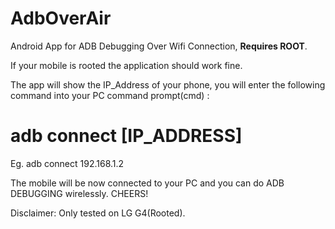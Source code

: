# AdbOverAir
Android App for ADB Debugging Over Wifi Connection, <b>Requires ROOT</b>.

If your mobile is rooted the application should work fine.

The app will show the IP_Address of your phone, you will enter the following command into your PC command prompt(cmd) :
# adb connect [IP_ADDRESS]
Eg. adb connect 192.168.1.2

The mobile will be now connected to your PC and you can do ADB DEBUGGING wirelessly. CHEERS!

Disclaimer: Only tested on LG G4(Rooted).
